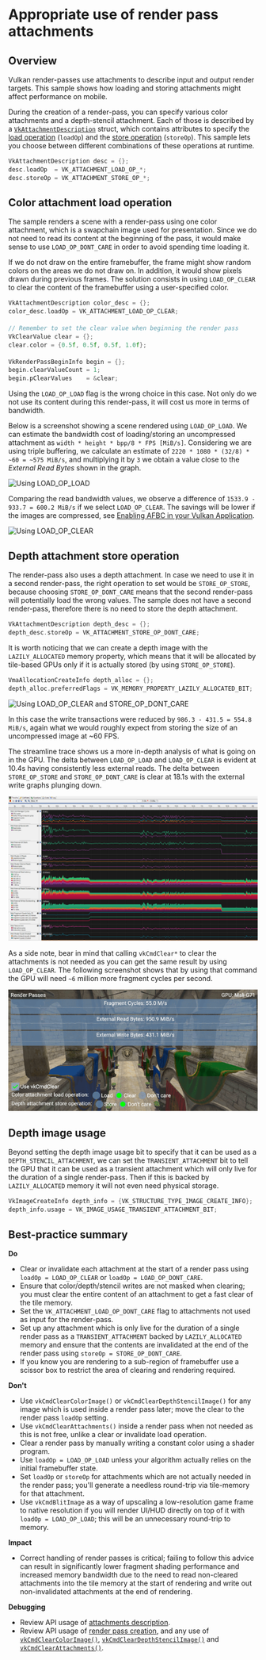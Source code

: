 <!--
- Copyright (c) 2019, Arm Limited and Contributors
-
- SPDX-License-Identifier: Apache-2.0
-
- Licensed under the Apache License, Version 2.0 the "License";
- you may not use this file except in compliance with the License.
- You may obtain a copy of the License at
-
-     http://www.apache.org/licenses/LICENSE-2.0
-
- Unless required by applicable law or agreed to in writing, software
- distributed under the License is distributed on an "AS IS" BASIS,
- WITHOUT WARRANTIES OR CONDITIONS OF ANY KIND, either express or implied.
- See the License for the specific language governing permissions and
- limitations under the License.
-
-->

# Appropriate use of render pass attachments

## Overview

Vulkan render-passes use attachments to describe input and output render targets. This sample shows how loading and storing attachments might affect performance on mobile.

During the creation of a render-pass, you can specify various color attachments and a depth-stencil attachment. Each of those is described by a [`VkAttachmentDescription`](https://www.khronos.org/registry/vulkan/specs/1.1-extensions/man/html/VkAttachmentDescription.html) struct, which contains attributes to specify the [load operation](https://www.khronos.org/registry/vulkan/specs/1.1-extensions/man/html/VkAttachmentLoadOp.html) (`loadOp`) and the [store operation](https://www.khronos.org/registry/vulkan/specs/1.1-extensions/man/html/VkAttachmentStoreOp.html) (`storeOp`). This sample lets you choose between different combinations of these operations at runtime.

```c
VkAttachmentDescription desc = {};
desc.loadOp  = VK_ATTACHMENT_LOAD_OP_*;
desc.storeOp = VK_ATTACHMENT_STORE_OP_*;
```

## Color attachment load operation

The sample renders a scene with a render-pass using one color attachment, which is a swapchain image used for presentation. Since we do not need to read its content at the beginning of the pass, it would make sense to use `LOAD_OP_DONT_CARE` in order to avoid spending time loading it.

If we do not draw on the entire framebuffer, the frame might show random colors on the areas we do not draw on. In addition, it would show pixels drawn during previous frames. The solution consists in using `LOAD_OP_CLEAR` to clear the content of the framebuffer using a user-specified color.

```c
VkAttachmentDescription color_desc = {};
color_desc.loadOp = VK_ATTACHMENT_LOAD_OP_CLEAR;

// Remember to set the clear value when beginning the render pass
VkClearValue clear = {};
clear.color = {0.5f, 0.5f, 0.5f, 1.0f};

VkRenderPassBeginInfo begin = {};
begin.clearValueCount = 1;
begin.pClearValues    = &clear;
```

Using the `LOAD_OP_LOAD` flag is the wrong choice in this case. Not only do we not use its content during this render-pass, it will cost us more in terms of bandwidth.

Below is a screenshot showing a scene rendered using `LOAD_OP_LOAD`. We can estimate the bandwidth cost of loading/storing an uncompressed attachment as `width * height * bpp/8 * FPS [MiB/s]`. Considering we are using triple buffering, we calculate an estimate of `2220 * 1080 * (32/8) * ~60 = ~575 MiB/s`, and multiplying it by `3` we obtain a value close to the _External Read Bytes_ shown in the graph.

![Using LOAD_OP_LOAD](images/load_store.png)

Comparing the read bandwidth values, we observe a difference of `1533.9 - 933.7 = 600.2 MiB/s` if we select `LOAD_OP_CLEAR`. The savings will be lower if the images are compressed, see [Enabling AFBC in your Vulkan Application](../afbc/afbc_tutorial.md).

![Using LOAD_OP_CLEAR](images/clear_store.png)

## Depth attachment store operation

The render-pass also uses a depth attachment. In case we need to use it in a second render-pass, the right operation to set would be `STORE_OP_STORE`, because choosing `STORE_OP_DONT_CARE` means that the second render-pass will potentially load the wrong values. The sample does not have a second render-pass, therefore there is no need to store the depth attachment.

```c
VkAttachmentDescription depth_desc = {};
depth_desc.storeOp = VK_ATTACHMENT_STORE_OP_DONT_CARE;
```

It is worth noticing that we can create a depth image with the `LAZILY_ALLOCATED` memory property, which means that it will be allocated by tile-based GPUs only if it is actually stored (by using `STORE_OP_STORE`).

```c
VmaAllocationCreateInfo depth_alloc = {};
depth_alloc.preferredFlags = VK_MEMORY_PROPERTY_LAZILY_ALLOCATED_BIT;
```

![Using LOAD_OP_CLEAR and STORE_OP_DONT_CARE](images/clear_dont_care.png)

In this case the write transactions were reduced by `986.3 - 431.5 = 554.8 MiB/s`, again what we would roughly expect from storing the size of an uncompressed image at ~60 FPS.

The streamline trace shows us a more in-depth analysis of what is going on in the GPU. The delta between `LOAD_OP_LOAD` and `LOAD_OP_CLEAR` is evident at 10.4s having consistently less external reads. The delta between `STORE_OP_STORE` and `STORE_OP_DONT_CARE` is clear at 18.1s with the external write graphs plunging down.

![Streamline](images/render_passes_streamline.png)

As a side note, bear in mind that calling `vkCmdClear*` to clear the attachments is not needed as you can get the same result by using `LOAD_OP_CLEAR`. The following screenshot shows that by using that command the GPU will need `~6` million more fragment cycles per second.

![vkCmdClear](images/vk_cmd_clear.png)

## Depth image usage

Beyond setting the depth image usage bit to specify that it can be used as a `DEPTH_STENCIL_ATTACHMENT`, we can set the `TRANSIENT_ATTACHMENT` bit to tell the GPU that it can be used as a transient attachment which will only live for the duration of a single render-pass. Then if this is backed by `LAZILY_ALLOCATED` memory it will not even need physical storage.

```c
VkImageCreateInfo depth_info = {VK_STRUCTURE_TYPE_IMAGE_CREATE_INFO};
depth_info.usage = VK_IMAGE_USAGE_TRANSIENT_ATTACHMENT_BIT;
```

## Best-practice summary

**Do**

* Clear or invalidate each attachment at the start of a render pass using `loadOp = LOAD_OP_CLEAR` or `loadOp = LOAD_OP_DONT_CARE`.
* Ensure that color/depth/stencil writes are not masked when clearing; you must clear the entire content of an attachment to get a fast clear of the tile memory.
* Set the `VK_ATTACHMENT_LOAD_OP_DONT_CARE` flag to attachments not used as input for the render-pass.
* Set up any attachment which is only live for the duration of a single render pass as a `TRANSIENT_ATTACHMENT` backed by `LAZILY_ALLOCATED` memory and ensure that the contents are invalidated at the end of the render pass using `storeOp = STORE_OP_DONT_CARE`.
* If you know you are rendering to a sub-region of framebuffer use a scissor box to restrict the area of clearing and rendering required.

**Don't**

* Use `vkCmdClearColorImage()` or `vkCmdClearDepthStencilImage()` for any image which is used inside a render pass later; move the clear to the render pass `loadOp` setting.
* Use `vkCmdClearAttachments()` inside a render pass when not needed as this is not free, unlike a clear or invalidate load operation.
* Clear a render pass by manually writing a constant color using a shader program.
* Use `loadOp = LOAD_OP_LOAD` unless your algorithm actually relies on the initial framebuffer state.
* Set `loadOp` or `storeOp` for attachments which are not actually needed in the render pass; you'll generate a needless round-trip via tile-memory for that attachment.
* Use `vkCmdBlitImage` as a way of upscaling a low-resolution game frame to native resolution if you will render UI/HUD directly on top of it with `loadOp = LOAD_OP_LOAD`; this will be an unnecessary round-trip to memory.

**Impact**

* Correct handling of render passes is critical; failing to follow this advice can result in significantly lower fragment shading performance and increased memory bandwidth due to the need to read non-cleared attachments into the tile memory at the start of rendering and write out non-invalidated attachments at the end of rendering.

**Debugging**

* Review API usage of [attachments description](https://www.khronos.org/registry/vulkan/specs/1.1-extensions/man/html/VkAttachmentDescription.html).
* Review API usage of [render pass creation](https://www.khronos.org/registry/vulkan/specs/1.1-extensions/man/html/vkCreateRenderPass.html), and any use of [`vkCmdClearColorImage()`](https://www.khronos.org/registry/vulkan/specs/1.1-extensions/man/html/vkCmdClearColorImage.html), [`vkCmdClearDepthStencilImage()`](https://www.khronos.org/registry/vulkan/specs/1.1-extensions/man/html/vkCmdClearDepthStencilImage.html) and [`vkCmdClearAttachments()`](https://www.khronos.org/registry/vulkan/specs/1.1-extensions/man/html/vkCmdClearAttachments.html).
